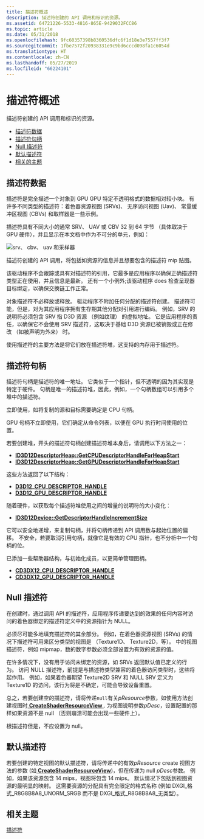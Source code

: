 ```yaml
---
title: 描述符概述
description: 描述符创建的 API 调用和标识的资源。
ms.assetid: 64721226-5533-4816-865E-9429032FCC86
ms.topic: article
ms.date: 05/31/2018
ms.openlocfilehash: 9fc60357398b8360536dfc6f1d18e3e7557ff3f7
ms.sourcegitcommit: 1fbe7572f20938331e9c9bd6cccd098fa1c6054d
ms.translationtype: HT
ms.contentlocale: zh-CN
ms.lasthandoff: 05/27/2019
ms.locfileid: "66224101"
---
```

# <a name="descriptors-overview"></a>描述符概述

描述符创建的 API 调用和标识的资源。

-   [描述符数据](#descriptor-data)
-   [描述符句柄](#descriptor-handles)
-   [Null 描述符](#null-descriptors)
-   [默认描述符](#default-descriptors)
-   [相关的主题](#related-topics)

## <a name="descriptor-data"></a>描述符数据

描述符是完全描述一个对象到 GPU GPU 特定不透明格式的数据相对较小块。 有许多不同类型的描述符：着色器资源视图 (SRVs)、 无序访问视图 (Uav)、 常量缓冲区视图 (CBVs) 和取样器是一些示例。

描述符具有不同大小的通常 SRV、 UAV 或 CBV 32 到 64 字节 （具体取决于 GPU 硬件），并且显示在本文档中作为不可分的单元，例如：

![srv、 cbv、 uav 和采样器](images/single-descriptor.png)

描述符创建的 API 调用，将包括如资源的信息并且想要包含的描述符 mip 贴图。

该驱动程序不会跟踪或具有对描述符的引用，它最多是应用程序以确保正确描述符类型正在使用，并且信息是最新。 还有一个小例外;该驱动程序 does 检查呈现器目标绑定，以确保交换链工作正常。

对象描述符不必释放或释放。 驱动程序不附加任何分配的描述符创建。 描述符可能，但是，对为其应用程序拥有生存期其他分配对引用进行编码。 例如，SRV 的说明符必须包含 SRV 指 D3D 资源 （例如纹理） 的虚拟地址。 它是应用程序的责任，以确保它不会使用 SRV 描述符，这取决于基础 D3D 资源已被销毁或正在修改 （如被声明为外来） 时。

使用描述符的主要方法是将它们放在描述符堆，这支持的内存用于描述符。

## <a name="descriptor-handles"></a>描述符句柄

描述符句柄是描述符的唯一地址。 它类似于一个指针，但不透明的因为其实现是特定于硬件。 句柄是唯一的描述符堆，因此，例如，一个句柄数组可以引用多个堆中的描述符。

立即使用，如将复制的源和目标需要确定是 CPU 句柄。

GPU 句柄不立即使用，它们确定从命令列表，以便在 GPU 执行时间使用的位置。

若要创建堆，开头的描述符句柄创建描述符堆本身后，请调用以下方法之一：

-   [**ID3D12DescriptorHeap::GetCPUDescriptorHandleForHeapStart**](/windows/desktop/api/D3D12/nf-d3d12-id3d12descriptorheap-getcpudescriptorhandleforheapstart)
-   [**ID3D12DescriptorHeap::GetGPUDescriptorHandleForHeapStart**](/windows/desktop/api/D3D12/nf-d3d12-id3d12descriptorheap-getgpudescriptorhandleforheapstart)

这些方法返回了以下结构：

-   [**D3D12\_CPU\_DESCRIPTOR\_HANDLE**](/windows/desktop/api/D3D12/ns-d3d12-d3d12_cpu_descriptor_handle)
-   [**D3D12\_GPU\_DESCRIPTOR\_HANDLE**](/windows/desktop/api/D3D12/ns-d3d12-d3d12_gpu_descriptor_handle)

随着硬件，以获取每个描述符堆使用之间的增量的说明符的大小变化：

-   [**ID3D12Device::GetDescriptorHandleIncrementSize**](/windows/desktop/api/D3D12/nf-d3d12-id3d12device-getdescriptorhandleincrementsize)

它可以安全地递增，来复制句柄，并将句柄传递到 API 调用数与起始位置的偏移。 不安全，若要取消引用句柄，就像它是有效的 CPU 指针，也不分析中一个句柄的位。

已添加一些帮助器结构，与初始化成员，以更简单管理图柄。

-   [**CD3DX12\_CPU\_DESCRIPTOR\_HANDLE**](cd3dx12-cpu-descriptor-handle.md)
-   [**CD3DX12\_GPU\_DESCRIPTOR\_HANDLE**](cd3dx12-gpu-descriptor-handle.md)

## <a name="null-descriptors"></a>Null 描述符

在创建时，通过调用 API 的描述符，应用程序传递要达到的效果的任何内容时访问的着色器绑定的描述符定义中的资源指针为 NULL。

必须尽可能多地填充描述符的其余部分。 例如，在着色器资源视图 (SRVs) 的情况下描述符可用来区分类型的视图是 （Texture1D、 Texture2D，等）。 中的视图描述符，例如 mipmap，数的数字参数必须全部设置为有效的资源的值。

在许多情况下，没有用于访问未绑定的资源，如 SRVs 返回默认值已定义的行为。 访问 NULL 描述符，前提是与描述符类型兼容的着色器访问类型时，这些将起作用。 例如，如果着色器期望 Texture2D SRV 和 NULL SRV 定义为 Texture1D 的访问，该行为将是不确定，可能会导致设备重置。

总之，若要创建空的描述符，请将传递`null`有关*pResource*参数，如使用方法创建视图时[ **CreateShaderResourceView** ](/windows/desktop/api/D3D12/nf-d3d12-id3d12device-createshaderresourceview). 为视图说明参数*pDesc*，设置配置的那样如果资源不是 null （否则崩溃可能会出现一些硬件上）。

根描述符但是，不应设置为 null。

## <a name="default-descriptors"></a>默认描述符

若要创建的特定视图的默认描述符，请将传递中的有效*pResource* create 视图方法的参数 (如[ **CreateShaderResourceView**](/windows/desktop/api/D3D12/nf-d3d12-id3d12device-createshaderresourceview))，但在传递为 null *pDesc*参数。 例如，如果该资源包含 14 mips，视图将包含 14 mips。 默认情况下包括到视图资源的最明显的映射。 这需要资源的分配具有完全限定的格式名称 (例如 DXGI\_格式\_R8G8B8A8\_UNORM\_SRGB 而不是 DXGI\_格式\_R8G8B8A8\_无类型）。

## <a name="related-topics"></a>相关主题

<dl> <dt>

[描述符](descriptors.md)
</dt> </dl>

 

 




